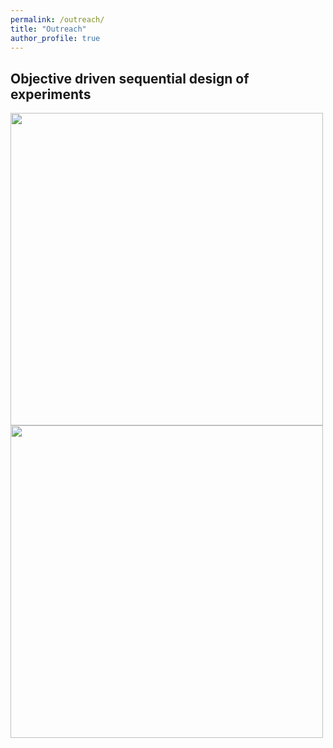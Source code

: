 ```yaml
---
permalink: /outreach/
title: "Outreach"
author_profile: true
---
```



## Objective driven sequential design of experiments


<img src="https://vtrappler.github.io/images/EI.gif" width="500" height="500" />

<img src="https://vtrappler.github.io/images/PEI.png" width="500" height="500" />
